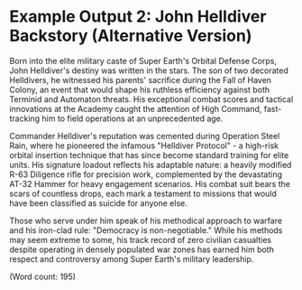 # Example Output 2: John Helldiver Backstory (Alternative Version)

Born into the elite military caste of Super Earth's Orbital Defense Corps, John Helldiver's destiny was written in the stars. The son of two decorated Helldivers, he witnessed his parents' sacrifice during the Fall of Haven Colony, an event that would shape his ruthless efficiency against both Terminid and Automaton threats. His exceptional combat scores and tactical innovations at the Academy caught the attention of High Command, fast-tracking him to field operations at an unprecedented age.

Commander Helldiver's reputation was cemented during Operation Steel Rain, where he pioneered the infamous "Helldiver Protocol" - a high-risk orbital insertion technique that has since become standard training for elite units. His signature loadout reflects his adaptable nature: a heavily modified R-63 Diligence rifle for precision work, complemented by the devastating AT-32 Hammer for heavy engagement scenarios. His combat suit bears the scars of countless drops, each mark a testament to missions that would have been classified as suicide for anyone else.

Those who serve under him speak of his methodical approach to warfare and his iron-clad rule: "Democracy is non-negotiable." While his methods may seem extreme to some, his track record of zero civilian casualties despite operating in densely populated war zones has earned him both respect and controversy among Super Earth's military leadership.

(Word count: 195)
